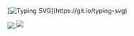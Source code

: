 
[![Typing SVG](https://readme-typing-svg.demolab.com?font=Fira+Code&pause=1000&random=false&width=435&lines=println(%22hello+world+!%22))](https://git.io/typing-svg)  

<a href="https://github.com/anuraghazra/github-readme-stats">
  <img align="center" src="https://github-readme-stats.vercel.app/api/top-langs/?username=cjchn&layout=compact" />
</a>
<a href="https://count.getloli.com/"><img src="https://count.getloli.com/get/@:cjchn"></a>  

<!-- from https://github.com/anuraghazra/github-readme-stats/blob/master/docs/readme_cn.md -->

